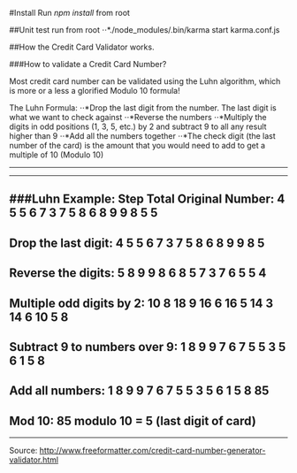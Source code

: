 #Install
Run *npm install* from root

##Unit test run from root
⋅⋅*./node_modules/.bin/karma start karma.conf.js


##How the Credit Card Validator works.

###How to validate a Credit Card Number?

Most credit card number can be validated using the Luhn algorithm, which is more or a less a glorified Modulo 10 formula!

The Luhn Formula:
⋅⋅*Drop the last digit from the number. The last digit is what we want to check against
⋅⋅*Reverse the numbers
⋅⋅*Multiply the digits in odd positions (1, 3, 5, etc.) by 2 and subtract 9 to all any result higher than 9
⋅⋅*Add all the numbers together
⋅⋅*The check digit (the last number of the card) is the amount that you would need to add to get a multiple of 10 (Modulo 10)

---------
-----
###Luhn Example:
Step																	Total
Original Number:	4	5	5	6	7	3	7	5	8	6	8	9	9	8	5	5
-----
Drop the last digit:	4	5	5	6	7	3	7	5	8	6	8	9	9	8	5
-----
Reverse the digits:	5	8	9	9	8	6	8	5	7	3	7	6	5	5	4
-----
Multiple odd digits by 2:	10	8	18	9	16	6	16	5	14	3	14	6	10	5	8
-----
Subtract 9 to numbers over 9:	1	8	9	9	7	6	7	5	5	3	5	6	1	5	8		
-----
Add all numbers:	1	8	9	9	7	6	7	5	5	3	5	6	1	5	8		85
-----
Mod 10:	85 modulo 10 = 5 (last digit of card)
-----
---------
Source: http://www.freeformatter.com/credit-card-number-generator-validator.html
